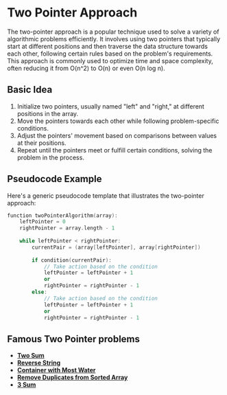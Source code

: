 # Two Pointer Approach

The two-pointer approach is a popular technique used to solve a variety of algorithmic problems efficiently. It involves using two pointers that typically start at different positions and then traverse the data structure towards each other, following certain rules based on the problem's requirements. This approach is commonly used to optimize time and space complexity, often reducing it from O(n^2) to O(n) or even O(n log n).

## Basic Idea

1. Initialize two pointers, usually named "left" and "right," at different positions in the array.
2. Move the pointers towards each other while following problem-specific conditions.
3. Adjust the pointers' movement based on comparisons between values at their positions.
4. Repeat until the pointers meet or fulfill certain conditions, solving the problem in the process.

## Pseudocode Example

Here's a generic pseudocode template that illustrates the two-pointer approach:

```c++
function twoPointerAlgorithm(array):
    leftPointer = 0
    rightPointer = array.length - 1
    
    while leftPointer < rightPointer:
        currentPair = (array[leftPointer], array[rightPointer])
        
        if condition(currentPair):
            // Take action based on the condition
            leftPointer = leftPointer + 1 
            or
            rightPointer = rightPointer - 1
        else:
            // Take action based on the condition
            leftPointer = leftPointer + 1 
            or
            rightPointer = rightPointer - 1
```

## Famous Two Pointer problems

- [**Two Sum**](https://leetcode.com/problems/two-sum/)
- [**Reverse String**](https://leetcode.com/problems/reverse-string/)
- [**Container with Most Water**](https://leetcode.com/problems/container-with-most-water/)
- [**Remove Duplicates from Sorted Array**](https://leetcode.com/problems/remove-duplicates-from-sorted-array/)
- [**3 Sum**](https://leetcode.com/problems/3sum/)
